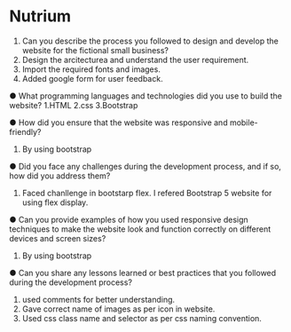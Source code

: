 # Nutrium
1. Can you describe the process you followed to design and develop the website for the
fictional small business?
 1. Design the arcitecturea and understand the user requirement.
 2. Import the required fonts and images.
 3. Added google form for user feedback.

● What programming languages and technologies did you use to build the website?
 1.HTML
 2.css
 3.Bootstrap
 
● How did you ensure that the website was responsive and mobile-friendly?
1. By using bootstrap

● Did you face any challenges during the development process, and if so, how did you
address them?
1. Faced chanllenge in bootstarp flex. I refered Bootstrap 5 website for using flex display.

● Can you provide examples of how you used responsive design techniques to make the
website look and function correctly on different devices and screen sizes?
1. By using bootstrap

● Can you share any lessons learned or best practices that you followed during the
development process?
1. used comments for better understanding.
2. Gave correct name of images as per icon in website.
3. Used css class name and selector as per css naming convention.
